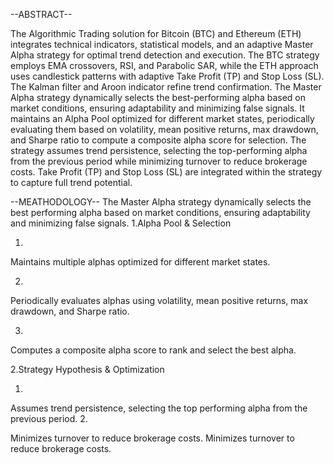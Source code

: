 --ABSTRACT--

The Algorithmic Trading solution for Bitcoin (BTC) and Ethereum 
(ETH) integrates technical indicators, statistical models, and an 
adaptive Master Alpha strategy for optimal trend detection and 
execution. The BTC strategy employs EMA crossovers, RSI, and 
Parabolic SAR, while the ETH approach uses candlestick patterns 
with adaptive Take Profit (TP) and Stop Loss (SL). The Kalman filter 
and Aroon indicator refine trend confirmation. The 
Master Alpha strategy dynamically selects the best-performing 
alpha based on market conditions, ensuring adaptability and 
minimizing false signals. It maintains an Alpha Pool optimized for 
different market states, periodically evaluating them based on 
volatility, mean positive returns, max drawdown, and Sharpe 
ratio to compute a composite alpha score for selection. The 
strategy assumes trend persistence, selecting the top-performing 
alpha from the previous period while minimizing turnover to 
reduce brokerage costs. Take Profit (TP) and Stop Loss (SL) are 
integrated within the strategy to capture full trend potential.


--MEATHODOLOGY--
 The Master Alpha strategy dynamically selects the best
performing alpha based on market conditions, ensuring 
adaptability and minimizing false signals.
 1.Alpha Pool & Selection
 
  1.
  
  Maintains multiple alphas optimized for different 
  market states.
  
  2. 
  
  Periodically evaluates alphas using volatility, mean 
  positive returns, max drawdown, and Sharpe ratio.
  
  3.
  
  Computes a composite alpha score to rank and 
  select the best alpha.
  
 2.Strategy Hypothesis & Optimization
 
 1.
 
 Assumes trend persistence, selecting the top
  performing alpha from the previous period.
 2.

  Minimizes turnover to reduce brokerage costs.
 Minimizes turnover to reduce brokerage costs.

